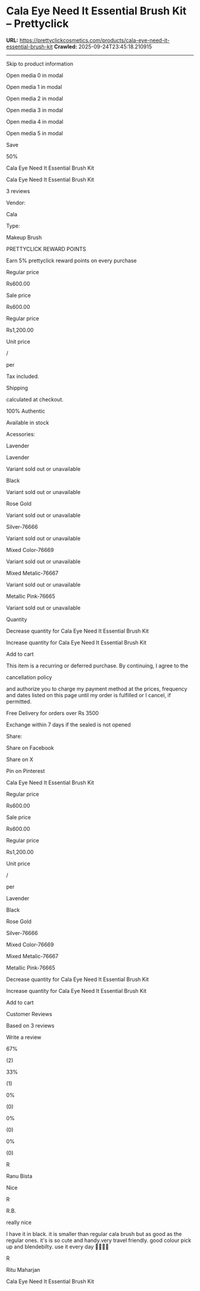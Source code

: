 # Cala Eye Need It Essential Brush Kit – Prettyclick

**URL:** https://prettyclickcosmetics.com/products/cala-eye-need-it-essential-brush-kit
**Crawled:** 2025-09-24T23:45:18.210915

---

Skip to product information

Open media 0 in modal

Open media 1 in modal

Open media 2 in modal

Open media 3 in modal

Open media 4 in modal

Open media 5 in modal

Save

50%

Cala Eye Need It Essential Brush Kit

Cala Eye Need It Essential Brush Kit

3 reviews

Vendor:

Cala

Type:

Makeup Brush

PRETTYCLICK REWARD POINTS

Earn 5% prettyclick reward points on every purchase

Regular price

Rs600.00

Sale price

Rs600.00

Regular price

Rs1,200.00

Unit price

/

per

Tax included.

Shipping

calculated at checkout.

100% Authentic

Available in stock

Acessories:

Lavender

Lavender

Variant sold out or unavailable

Black

Variant sold out or unavailable

Rose Gold

Variant sold out or unavailable

Silver-76666

Variant sold out or unavailable

Mixed Color-76669

Variant sold out or unavailable

Mixed Metalic-76667

Variant sold out or unavailable

Metallic Pink-76665

Variant sold out or unavailable

Quantity

Decrease quantity for Cala Eye Need It Essential Brush Kit

Increase quantity for Cala Eye Need It Essential Brush Kit

Add to cart

This item is a recurring or deferred purchase. By continuing, I agree to the

cancellation policy

and authorize you to charge my payment method at the prices, frequency and dates listed on this page until my order is fulfilled or I cancel, if permitted.

Free Delivery for orders over Rs 3500

Exchange within 7 days if the sealed is not opened

Share:

Share on Facebook

Share on X

Pin on Pinterest

Cala Eye Need It Essential Brush Kit

Regular price

Rs600.00

Sale price

Rs600.00

Regular price

Rs1,200.00

Unit price

/

per

Lavender

Black

Rose Gold

Silver-76666

Mixed Color-76669

Mixed Metalic-76667

Metallic Pink-76665

Decrease quantity for Cala Eye Need It Essential Brush Kit

Increase quantity for Cala Eye Need It Essential Brush Kit

Add to cart

Customer Reviews

Based on 3 reviews

Write a review

67%

(2)

33%

(1)

0%

(0)

0%

(0)

0%

(0)

R

Ranu Bista

Nice

R

R.B.

really nice

I have it in black. it is smaller than regular cala brush but as good as the regular ones. it's is so cute and handy.very travel friendly. good colour pick up and blendebilty. use it every day 💜💜💯💯

R

Ritu Maharjan

Cala Eye Need It  Essential Brush Kit